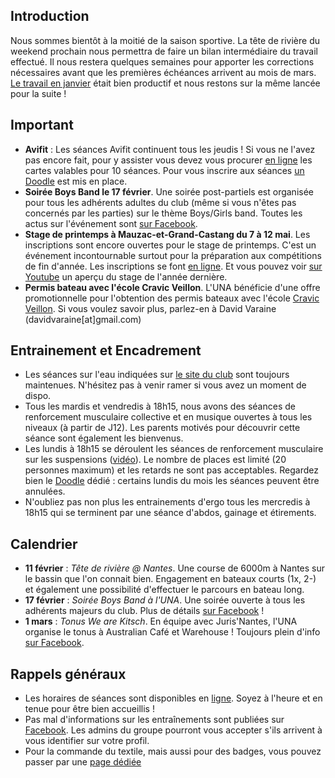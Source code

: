 ## Introduction

Nous sommes bientôt à la moitié de la saison sportive. La tête de rivière du weekend prochain nous permettra de faire un bilan intermédiaire du travail effectué. Il nous restera quelques semaines pour apporter les corrections nécessaires avant que les premières échéances arrivent au mois de mars. [Le travail en janvier](https://www.youtube.com/watch?v=j_u0xA4Ck1Q) était bien productif et nous restons sur la même lancée pour la suite !

## Important

* **Avifit** : Les séances Avifit continuent tous les jeudis ! Si vous ne l'avez pas encore fait, pour y assister vous devez vous procurer [en ligne](https://www.helloasso.com/associations/universite-de-nantes-aviron/evenements/cartes-seances-indoor-a-l-una) les cartes valables pour 10 séances. Pour vous inscrire aux séances [un Doodle](https://doodle.com/poll/7umitbx3fi3zkuay) est mis en place.
* **Soirée Boys Band le 17 février**. Une soirée post-partiels est organisée pour tous les adhérents adultes du club (même si vous n'êtes pas concernés par les parties) sur le thème Boys/Girls band. Toutes les actus sur l'événement sont [sur Facebook](https://www.facebook.com/events/557040817990087/).
* **Stage de printemps à Mauzac-et-Grand-Castang du 7 à 12 mai**. Les inscriptions sont encore ouvertes pour le stage de printemps. C'est un événement incontournable surtout pour la préparation aux compétitions de fin d'année. Les inscriptions se font [en ligne](https://www.helloasso.com/associations/universite-de-nantes-aviron/evenements/stage-de-printemps-a-mauzac-et-grand-castang). Et vous pouvez voir [sur Youtube](https://youtu.be/9-01WItXess) un aperçu du stage de l'année dernière.
* **Permis bateau avec l'école Cravic Veillon**. L'UNA bénéficie d'une offre promotionnelle pour l'obtention des permis bateaux avec l'école [Cravic Veillon](http://www.ocean-formation.com). Si vous voulez savoir plus, parlez-en à David Varaine (davidvaraine[at]gmail.com)

## Entrainement et Encadrement

* Les séances sur l'eau indiquées sur [le site du club](http://univ-nantes-aviron.fr/page/horaires) sont toujours maintenues. N'hésitez pas à venir ramer si vous avez un moment de dispo.  
* Tous les mardis et vendredis à 18h15, nous avons des séances de renforcement musculaire collective et en musique ouvertes à tous les niveaux (à partir de J12). Les parents motivés pour découvrir cette séance sont également les bienvenus.
* Les lundis à 18h15 se déroulent les séances de renforcement musculaire sur les suspensions ([vidéo](https://youtu.be/LEO7P1I8I4c)). Le nombre de places est limité (20 personnes maximum) et les retards ne sont pas acceptables. Regardez bien le [Doodle](https://doodle.com/poll/78whtbrprvnf5kpk) dédié : certains lundis du mois les séances peuvent être annulées. 
* N'oubliez pas non plus les entrainements d'ergo tous les mercredis à 18h15 qui se terminent par une séance d'abdos, gainage et étirements.

## Calendrier

* **11 février** : *Tête de rivière @ Nantes*. Une course de 6000m à Nantes sur le bassin que l'on connait bien. Engagement en bateaux courts (1x, 2-) et également une possibilité d'effectuer le parcours en bateau long.
* **17 février** : *Soirée Boys Band à l'UNA*. Une soirée ouverte à tous les adhérents majeurs du club. Plus de détails [sur Facebook](https://www.facebook.com/events/557040817990087/) !
* **1 mars** : *Tonus We are Kitsch*. En équipe avec Juris'Nantes, l'UNA organise le tonus à Australian Café et Warehouse ! Toujours plein d'info [sur Facebook](https://www.facebook.com/events/196507831093433/).

## Rappels généraux

* Les horaires de séances sont disponibles en [ligne](http://univ-nantes-aviron.fr/page/horaires). Soyez à l'heure et en tenue pour être bien accueillis !
* Pas mal d'informations sur les entraînements sont publiées sur [Facebook](https://www.facebook.com/groups/178457672172317/). Les admins du groupe pourront vous accepter s'ils arrivent à vous identifier sur votre profil.
* Pour la commande du textile, mais aussi pour des badges, vous pouvez passer par une [page dédiée](https://www.helloasso.com/associations/universite-de-nantes-aviron/evenements/vente-textile-2017-2018)

